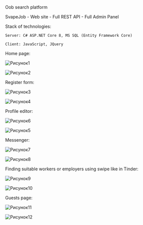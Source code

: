 Оob search platform

SvapeJob - Web site - Full REST API - Full Admin Panel

Stack of technologies:

    Server: C# ASP.NET Core 8, MS SQL (Entity Framework Core)
    
    Client: JavaScript, JQuery

Home page:


![Рисунок1](https://github.com/squezee/SvapeJob/assets/76393196/55d6ade1-f8e7-4359-842c-005671fd9838)

![Рисунок2](https://github.com/squezee/SvapeJob/assets/76393196/4231c98b-ca24-4e57-87ac-03c61013c80f)


Register form:


![Рисунок3](https://github.com/squezee/SvapeJob/assets/76393196/c028b6dc-1201-44da-ac86-ffb224aac611)

![Рисунок4](https://github.com/squezee/SvapeJob/assets/76393196/ccc5d218-a388-47a3-a02b-5c83b9333cd9)


Profile editor:


![Рисунок6](https://github.com/squezee/SvapeJob/assets/76393196/58937653-e041-4bde-bc78-1efb2591c61c)

![Рисунок5](https://github.com/squezee/SvapeJob/assets/76393196/2dbc4121-b5b1-4933-9dba-b05b5203d700)


Messenger: 


![Рисунок7](https://github.com/squezee/SvapeJob/assets/76393196/bd3932be-9de9-4587-89d6-8710a772e106)

![Рисунок8](https://github.com/squezee/SvapeJob/assets/76393196/88bfed4d-8812-45c1-831c-a6ff6d6c7e9c)


Finding suitable workers or employers using swipe like in Tinder:


![Рисунок9](https://github.com/squezee/SvapeJob/assets/76393196/74fecaec-e4d4-40d7-a9d9-8bb388aba6c2)

![Рисунок10](https://github.com/squezee/SvapeJob/assets/76393196/775749e2-0e58-4062-aea0-8d476bf27d27)


Guests page:


![Рисунок11](https://github.com/squezee/SvapeJob/assets/76393196/fe32e2c6-9572-4988-86ef-7c08b07ea3ad)

![Рисунок12](https://github.com/squezee/SvapeJob/assets/76393196/58776901-3178-4f29-9c01-c5e18f97d58b)

